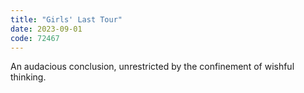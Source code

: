 ```yaml
---
title: "Girls' Last Tour"
date: 2023-09-01
code: 72467
---
```

An audacious conclusion, unrestricted by the confinement of wishful thinking.